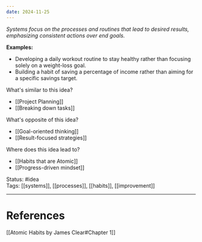 ```yaml
---
date: 2024-11-25
---
```

_Systems focus on the processes and routines that lead to desired results, emphasizing consistent actions over end goals._

**Examples:**
- Developing a daily workout routine to stay healthy rather than focusing solely on a weight-loss goal.
- Building a habit of saving a percentage of income rather than aiming for a specific savings target.

What's similar to this idea?  
- [[Project Planning]]
- [[Breaking down tasks]]

What's opposite of this idea?  
- [[Goal-oriented thinking]]
- [[Result-focused strategies]]

Where does this idea lead to?  
- [[Habits that are Atomic]]
- [[Progress-driven mindset]]

Status: #idea  
Tags: [[systems]], [[processes]], [[habits]], [[improvement]]

---
# References
[[Atomic Habits by James Clear#Chapter 1]]